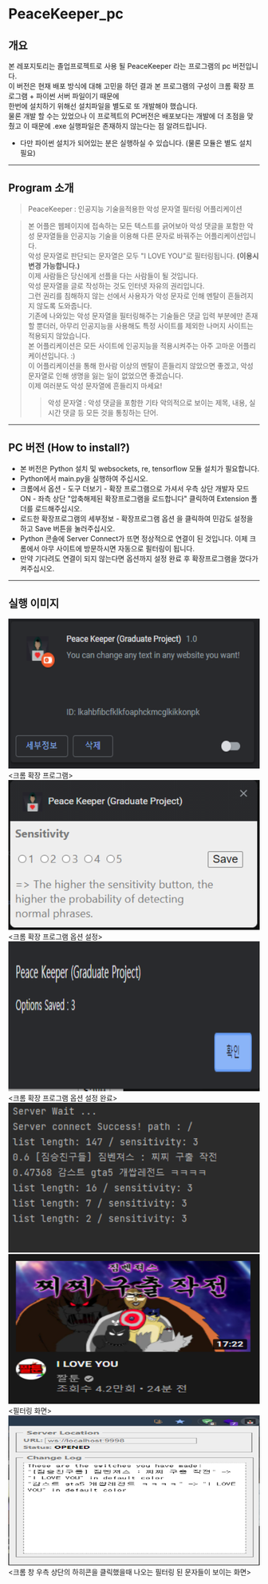 # PeaceKeeper_pc

## 개요
본 레포지토리는 졸업프로젝트로 사용 될 PeaceKeeper 라는 프로그램의 pc 버전입니다.  
이 버전은 현재 배포 방식에 대해 고민을 하던 결과 본 프로그램의 구성이 크롬 확장 프로그램 + 파이썬 서버 파일이기 때문에  
한번에 설치하기 위해선 설치파일을 별도로 또 개발해야 했습니다.  
물론 개발 할 수는 있었으나 이 프로젝트의 PC버전은 배포보다는 개발에 더 초점을 맞췄고 이 때문에 .exe 실행파일은 존재하지 않는다는 점 알려드립니다.  
* 다만 파이썬 설치가 되어있는 분은 실행하실 수 있습니다. (물론 모듈은 별도 설치 필요)

***

## Program 소개
> PeaceKeeper : 인공지능 기술을적용한 악성 문자열 필터링 어플리케이션

> 본 어플은 웹페이지에 접속하는 모든 텍스트를 긁어보아 악성 댓글을 포함한 악성 문자열들을 인공지능 기술을 이용해 다른 문자로 바꿔주는 어플리케이션입니다.  
> 악성 문자열로 판단되는 문자열은 모두 "I LOVE YOU"로 필터링됩니다. **(이용시 변경 가능합니다.)**  
> 이제 사람들은 당신에게 선플을 다는 사람들이 될 것입니다.  
> 악성 문자열을 글로 작성하는 것도 인터넷 자유의 권리입니다.  
> 그런 권리를 침해하지 않는 선에서 사용자가 악성 문자로 인해 멘탈이 흔들려지지 않도록 도와줍니다.  
> 기존에 나와있는 악성 문자열을 필터링해주는 기술들은 댓글 입력 부분에만 존재할 뿐더러, 아무리 인공지능을 사용해도 특정 사이트를 제외한 나머지 사이트는 적용되지 않았습니다.  
> 본 어플리케이션은 모든 사이트에 인공지능을 적용시켜주는 아주 고마운 어플리케이션입니다. :)  
> 이 어플리케이션을 통해 한사람 이상의 멘탈이 흔들리지 않았으면 좋겠고, 악성 문자열로 인해 생명을 잃는 일이 없었으면 좋겠습니다.  
> 이제 여러분도 악성 문자열에 흔들리지 마세요!  
>>  악성 문자열 : 악성 댓글을 포함한 기타 악의적으로 보이는 제목, 내용, 실시간 댓글 등 모든 것을 통칭하는 단어.

***

## PC 버전 (How to install?)
* 본 버전은 Python 설치 및 websockets, re, tensorflow 모듈 설치가 필요합니다.  
* Python에서 main.py을 실행하여 주십시오.  
* 크롬에서 옵션 - 도구 더보기 - 확장 프로그램으로 가셔서 우측 상단 개발자 모드 ON - 좌측 상단 "압축해제된 확장프로그램을 로드합니다" 클릭하여 Extension 폴더를 로드해주십시오.   
* 로드한 확장프로그램의 세부정보 - 확장프로그램 옵션 을 클릭하여 민감도 설정을 하고 Save 버튼을 눌러주십시오.  
* Python 콘솔에 Server Connect가 뜨면 정상적으로 연결이 된 것입니다. 이제 크롬에서 아무 사이트에 방문하시면 자동으로 필터링이 됩니다.  
* 만약 기다려도 연결이 되지 않는다면 옵션까지 설정 완료 후 확장프로그램을 껐다가 켜주십시오.

***

## 실행 이미지
<img src="./image/extension.PNG" alt="filtering" width="600" height="300"/>  
<크롬 확장 프로그램>  
<img src="./image/server_setting.PNG" alt="filtering" width="600" height="300"/>  
<크롬 확장 프로그램 옵션 설정>  
<img src="./image/option_save.PNG" alt="filtering" width="600" height="300"/>  
<크롬 확장 프로그램 옵션 설정 완료>  
<img src="./image/python_print.PNG" alt="filtering" width="600" height="300"/>  
<Python 서버 콘솔 화면>  
<img src="./image/filtering.PNG" alt="filtering" width="600" height="300"/>  
<필터링 화면>  
<img src="./image/filtering_bar.PNG" alt="filtering" width="600" height="300"/>  
<크롬 창 우측 상단의 하히콘을 클릭했을때 나오는 필터링 된 문자들이 보이는 화면>  
